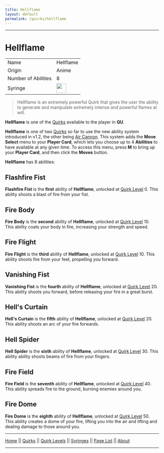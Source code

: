 ```yaml
---
title: Hellflame
layout: default
permalink: /quirks/hellflame
---
```

---

# Hellflame

| | |
| --- | --- |
| Name | Hellflame |
| Origin | Anime |
| Number of Abilities | 8 |
| Syringe | <img src="https://raw.githubusercontent.com/quirks-unchained/wiki/main/docs/assets/SyringeFlashFire.png" width="32"> |

> Hellflame is an extremely powerful Quirk that gives the user the ability to generate and manipulate extremely intense and powerful flames at will.

**Hellflame** is one of the [Quirks](/wiki/quirks) available to the player in **QU**.

**Hellflame** is one of two [Quirks](/wiki/quirks) so far to use the new ability system introduced in v1.2, the other being [Air Cannon](/wiki/quirks/air-cannon). This system adds the **Move Select** menu to your **Player Card**, which lets you choose up to 4 **Abilities** to have available at any given time. To access this menu, press **M** to bring up your **Player Card**, and then click the **Moves** button.

**Hellflame** has 8 abilities:

## Flashfire Fist
**Flashfire Fist** is the **first** ability of **Hellflame**, unlocked at [Quirk Level](/wiki/quirk-levels) 0. This ability shoots a blast of fire from your fist.


## Fire Body
**Fire Body** is the **second** ability of **Hellflame**, unlocked at [Quirk Level](/wiki/quirk-levels) 10. This ability coats your body in fire, increasing your strength and speed.


## Fire Flight
**Fire Flight** is the **third** ability of **Hellflame**, unlocked at [Quirk Level](/wiki/quirk-levels) 10. This ability shoots fire from your feet, propelling you forward.


## Vanishing Fist
**Vanishing Fist** is the **fourth** ability of **Hellflame**, unlocked at [Quirk Level](/wiki/quirk-levels) 20. This ability shoots you forward, before releasing your fire in a great burst.


## Hell's Curtain
**Hell's Curtain** is the **fifth** ability of **Hellflame**, unlocked at [Quirk Level](/wiki/quirk-levels) 20. This ability shoots an arc of your fire forwards.


## Hell Spider
**Hell Spider** is the **sixth** ability of **Hellflame**, unlocked at [Quirk Level](/wiki/quirk-levels) 30. This ability ability shoots beams of fire from your fingers.


## Fire Field
**Fire Field** is the **seventh** ability of **Hellflame**, unlocked at [Quirk Level](/wiki/quirk-levels) 40. This ability spreads fire to the ground, burning enemies around you.


## Fire Dome
**Fire Dome** is the **eighth** ability of **Hellflame**, unlocked at [Quirk Level](/wiki/quirk-levels) 50. This ability creates a dome of your fire, lifting you into the air and lifting and dealing damage to those around you.




---
[Home](/wiki/index.html) || [Quirks](/wiki/quirks) || [Quirk Levels](/wiki/quirk-levels) || [Syringes](/wiki/syringes) || [Page List](/wiki/pages) || [About](/wiki/about)

---


